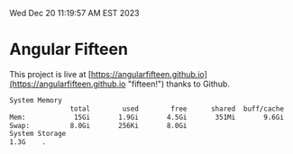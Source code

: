 Wed Dec 20 11:19:57 AM EST 2023

# Angular Fifteen


This project is live at [https://angularfifteen.github.io](https://angularfifteen.github.io "fifteen!") thanks to Github.

```bash
System Memory
               total        used        free      shared  buff/cache   available
Mem:            15Gi       1.9Gi       4.5Gi       351Mi       9.6Gi        13Gi
Swap:          8.0Gi       256Ki       8.0Gi
System Storage
1.3G	.
